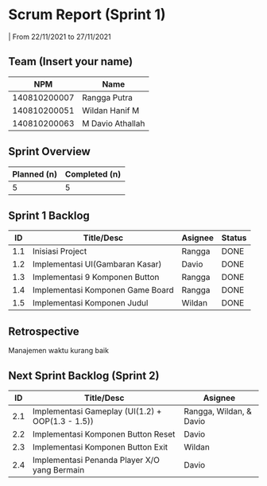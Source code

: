 # Scrum Report (Sprint 1)
| From 22/11/2021 to 27/11/2021

## Team (Insert your name)
| NPM           | Name        |
| ------------- |-------------|
| 140810200007  | Rangga Putra    |
| 140810200051  | Wildan Hanif M   |
| 140810200063  | M Davio Athallah |

## Sprint Overview
| Planned (n)   | Completed (n) |
| ------------- |-------------- |
| 5             | 5             |

## Sprint 1 Backlog

| ID  | Title/Desc | Asignee | Status |
| --- | ---------- | ------- | ------ |
| 1.1 | Inisiasi Project | Rangga | DONE |
| 1.2 | Implementasi UI(Gambaran Kasar) | Davio | DONE |
| 1.3 | Implementasi 9 Komponen Button  | Rangga | DONE |
| 1.4 | Implementasi Komponen Game Board  | Rangga | DONE |
| 1.5 | Implementasi Komponen Judul  | Wildan | DONE |

## Retrospective 

Manajemen waktu kurang baik

## Next Sprint Backlog (Sprint 2)
| ID  | Title/Desc | Asignee | 
| --- | ---------- | ------- | 
| 2.1 | Implementasi Gameplay (UI(1.2) + OOP(1.3 - 1.5)) | Rangga, Wildan, & Davio |
| 2.2 | Implementasi Komponen Button Reset | Davio |
| 2.3 | Implementasi Komponen Button Exit | Wildan |
| 2.4 | Implementasi Penanda Player X/O yang Bermain  | Davio |
